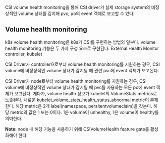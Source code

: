 CSI volume health monitoring을 통해 CSI driver가 실제 storage system의 비정상적인 volume 상태를 감지해 pvc, po의 event 객체로 보고할 수 있다.

## Volume health monitoring
k8s volume health monitoring은 k8s가 CSI를 구현하는 방법의 일부다. volume health monitoring 기능은 두 가지 구성 요소로 구현된다: External Health Monitor controller, kubelet

CSI Driver가 controller으로부터 volume health monitoring를 지원하는 경우, CSI volume에 비정상적인 volume 상태가 감지될 때 관련 pvc에 event 객체가 보고된다.

CSI Driver가 node로부터 volume health monitoring를 지원하는 경우, CSI volume에 비정상적인 volume 상태가 감지될 때 pvc를 사용하는 모든 po에 event 객체가 보고된다. 게다가, volume health 정보가 kubelet의 VolumeStats metrics로 노출된다. 새로운 kubelet_volume_stats_health_status_abnormal metric이 존재한다. 해당 metric은 2개 label(namespace, persitentvolumeclaim)을 갖는다. 해당 metric의 값은 1 또는 0이다. 1은 volume이 unhealthy, 1은 volume이 healthy를 의미한다.

**Note**: node 내 해당 기능을 사용하기 위해 CSIVolumeHealth feature gate를 활성화해야 한다.